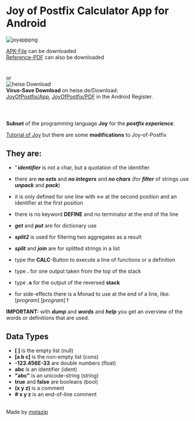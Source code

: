 # Joy of Postfix Calculator App for Android

![joyapppng](https://Joy-of-Postfix.github.io/JoyOfPostfixGreen.png)

[APK-File](https://Joy-of-Postfix.github.io/joyapp-debug.apk) can be downloaded \
[Reference-PDF](https://Joy-of-Postfix.github.io/JoyOfPostfix.pdf) can also be downloaded

# 
or\
![heise Download](https://www.heise.de/software/icons/download_logo1.png)\
**Virus-Save Download** on heise.de/Download: \
[JoyOfPostfix/App](https://www.heise.de/download/product/mjoy/download), 
[JoyOfPostfix/PDF](https://www.heise.de/download/product/mjoy/download) in the Android Register.

# 


\
**Subset** of the programming language **Joy** for the ***postfix experience***.

[Tutorial of Joy](https://www.kevinalbrecht.com/code/joy-mirror/j01tut.html)
but there are some **modifications** to Joy-of-Postfix

## They are:

- ***' identifier*** is not a char, but a quotation of the identifier

- there are ***no sets*** and ***no integers*** and ***no chars***  (for ***filter*** of strings use ***unpack*** and ***pack***)

- it is only defined for one line with **==** at the second position and an identifier at the first position
- there is no keyword **DEFINE** and no terminator at the end of the line

- ***get*** and ***put*** are for dictionary use

- ***split2*** is used for filtering two aggregates as a result
- ***split*** and ***join*** are for splitted strings in a list

- type the **CALC**-Button to execute a line of functions or a definition
- type **.** for one output taken from the top of the stack
- type **.s** for the output of the reversed **stack**
- for side-effects there is a Monad to use at the end of a line, like: [*program*] [*program*] **!**

**IMPORTANT:** with ***dump*** and ***words*** and ***help*** you get an overview of the words or definitions that are used.

## Data Types

- **[ ]** is the empty list (null)
- **[a b c]** is the non-empty list (cons)
- **-123.456E-33** are double numbers (float)
- **abc** is an identifier (ident)
- **"abc"** is an unicode-string (string)
- **true** and **false** are booleans (bool)
- **(x y z)** is a comment
- **# x y z** is an end-of-line comment

\
Made by [metazip](https://github.com/metazip)
